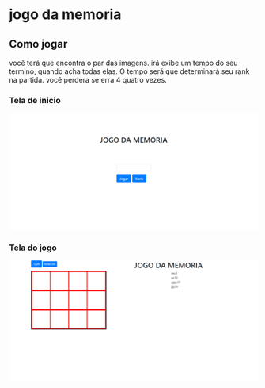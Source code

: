# jogo da memoria 

## Como jogar
você terá que encontra o par das imagens.
irá exibe um tempo do seu  termino, quando acha todas elas.
O tempo será que determinará seu rank na partida.
você perdera se erra 4 quatro vezes.
### **Tela de inicio**
![](img\teladojogo.png)
### **Tela do jogo**
![](img\inicio.png)
